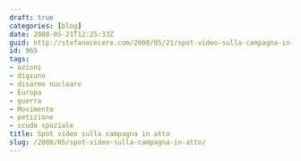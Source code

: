 ```yaml
---
draft: true
categories: [blog]
date: 2008-05-21T12:25:33Z
guid: http://stefanocecere.com/2008/05/21/spot-video-sulla-campagna-in-atto/
id: 965
tags:
- azioni
- digiuno
- disarmo nucleare
- Europa
- guerra
- Movimento
- petizione
- scudo spaziale
title: Spot video sulla campagna in atto
slug: /2008/05/spot-video-sulla-campagna-in-atto/
---
```


